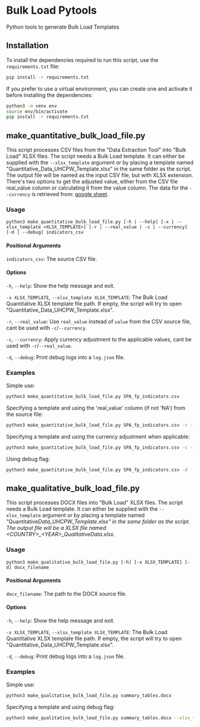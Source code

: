 # Bulk Load Pytools

Python tools to generate Bulk Load Templates

## Installation

To install the dependencies required to run this script, use the `requirements.txt` file:

```bash
pip install -r requirements.txt
```

If you prefer to use a virtual environment, you can create one and activate it before installing the dependencies:

```bash
python3 -m venv env
source env/bin/activate
pip install -r requirements.txt
```

## make_quantitative_bulk_load_file.py

This script processes CSV files from the "Data Extraction Tool" into "Bulk Load" XLSX files.
The script needs a Bulk Load template. It can either be supplied with the `--xlsx_template` argument or by placing a template named "Quantitative_Data_UHCPW_Template.xlsx" in the same folder as the script.
The output file will be named as the input CSV file, but with XLSX extension.
There's two options to get the adjusted value, either from the CSV file real_value column or calculating it from the value column. The data for the `--currency` is retrieved from: [google sheet](https://docs.google.com/spreadsheets/d/1lEHQ9i-LO7gl0RWaJgYcfOJHjPefVXJbhgJ0Gn3iUPQ#gid=56805701).

### Usage

```
python3 make_quantitative_bulk_load_file.py [-h | --help] [-x | --xlsx_template <XLSX_TEMPLATE>] [-r | --real_value | -c | --currency] [-d | --debug] indicators_csv
```

#### Positional Arguments

`indicators_csv`: The source CSV file.

#### Options

`-h`, `--help`: Show the help message and exit.

`-x XLSX_TEMPLATE`, `--xlsx_template XLSX_TEMPLATE`: The Bulk Load Quantitative XLSX template file path. If empty, the script will try to open "Quantitative_Data_UHCPW_Template.xlsx".

`-r`, `--real_value`: Use `real_value` instead of `value` from the CSV source file, cant be used with `-c`/`--currency`.

`-c`, `--currency`: Apply currency adjustment to the applicable values, cant be used with `-r`/`--real_value`.

`-d`, `--debug`: Print debug logs into a `log.json` file.

### Examples

Simple use:

```bash
python3 make_quantitative_bulk_load_file.py SPA_fp_indicators.csv
```

Specifying a template and using the 'real_value' column (if not 'NA') from the source file:

```bash
python3 make_quantitative_bulk_load_file.py SPA_fp_indicators.csv -r --xlsx_template=~/docs/Quantitative_Template.xlsx
```

Specifying a template and using the currency adjustment when applicable:

```bash
python3 make_quantitative_bulk_load_file.py SPA_fp_indicators.csv -c --xlsx_template=~/docs/Quantitative_Template.xlsx
```

Using debug flag:

```bash
python3 make_quantitative_bulk_load_file.py SPA_fp_indicators.csv -d
```

## make_qualitative_bulk_load_file.py

This script processes DOCX files into "Bulk Load" XLSX files.
The script needs a Bulk Load template. It can either be supplied with the `--xlsx_template` argument or by placing a template named "Quantitative*Data_UHCPW_Template.xlsx" in the same folder as the script.
The output file will be a XLSX file named *\<COUNTRY>\_\<YEAR>\_Qualitative*Data.xlsx*.

### Usage

```
python3 make_qualitative_bulk_load_file.py [-h] [-x XLSX_TEMPLATE] [-d] docx_filename
```

#### Positional Arguments

`docx_filename`: The path to the DOCX source file.

#### Options

`-h`, `--help`: Show the help message and exit.

`-x XLSX_TEMPLATE`, `--xlsx_template XLSX_TEMPLATE`: The Bulk Load Quantitative XLSX template file path. If empty, the script will try to open "Quantitative_Data_UHCPW_Template.xlsx".

`-d`, `--debug`: Print debug logs into a `log.json` file.

### Examples

Simple use:

```bash
python3 make_qualitative_bulk_load_file.py summary_tables.docx
```

Specifying a template and using debug flag:

```bash
python3 make_qualitative_bulk_load_file.py summary_tables.docx --xlsx_template=~/docs/Qualitative_Template.xlsx -d
```
